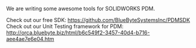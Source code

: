 We are writing some awesome tools for SOLIDWORKS PDM.

Check out our free SDK: https://github.com/BlueByteSystemsInc/PDMSDK
Check out our Unit Testing framework for PDM: http://orca.bluebyte.biz/html/b6c549f2-3457-40d4-b716-aee4ae7e6e04.htm
